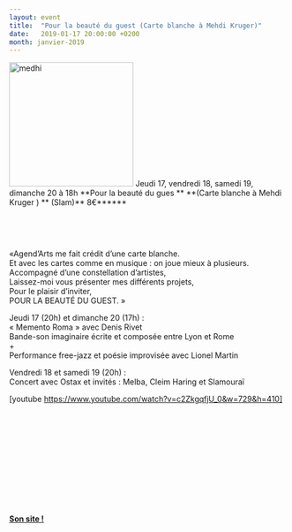 ```yaml
---
layout: event
title:  "Pour la beauté du guest (Carte blanche à Mehdi Kruger)"
date:   2019-01-17 20:00:00 +0200
month: janvier-2019
---
```

<img class=" size-full wp-image-5559 alignleft" src="http://localhost/wpagendarts/wp-content/uploads/2018/10/medhi.jpg" alt="medhi" width="225" height="225" srcset="http://localhost/wpagendarts/wp-content/uploads/2018/10/medhi.jpg 225w, http://localhost/wpagendarts/wp-content/uploads/2018/10/medhi-150x150.jpg 150w" sizes="(max-width: 225px) 100vw, 225px" />  
Jeudi 17, vendredi 18, samedi 19, dimanche 20 à 18h  
**Pour la beauté du gues  
** **(Carte blanche à Mehdi Kruger )  
** (Slam)**  
8€******

&nbsp;

&nbsp;

«Agend’Arts me fait crédit d’une carte blanche.  
Et avec les cartes comme en musique : on joue mieux à plusieurs.  
Accompagné d’une constellation d’artistes,  
Laissez-moi vous présenter mes différents projets,  
Pour le plaisir d’inviter,  
POUR LA BEAUTÉ DU GUEST. »

Jeudi 17 (20h) et dimanche 20 (17h) :  
« Memento Roma » avec Denis Rivet  
Bande-son imaginaire écrite et composée entre Lyon et Rome  
+  
Performance free-jazz et poésie improvisée avec Lionel Martin

Vendredi 18 et samedi 19 (20h) :  
Concert avec Ostax et invités : Melba, Cleim Haring et Slamouraï

[youtube https://www.youtube.com/watch?v=c2ZkgqfjU_0&w=729&h=410]

&nbsp;

&nbsp;

&nbsp;

&nbsp;

&nbsp;

&nbsp;



**[Son site !](http://mehdikruger.com/)**